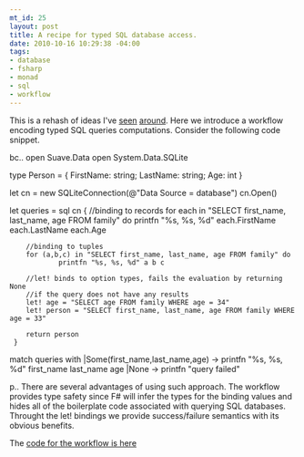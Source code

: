 ```yaml
--- 
mt_id: 25
layout: post
title: A recipe for typed SQL database access.
date: 2010-10-16 10:29:38 -04:00
tags:
- database
- fsharp
- monad
- sql
- workflow
---
```

 This is a rehash of ideas I've <a href="http://www.deanchalk.me.uk/post/Lightweight-e28098OR-Mappinge28099-in-F-Interactive.aspx">seen</a> <a href="http://cs.hubfs.net/forums/thread/11156.aspx">around</a>. Here we introduce a workflow encoding typed SQL queries computations. Consider the following code snippet.

bc.. 
open Suave.Data
open System.Data.SQLite

type Person  = { FirstName: string; LastName: string; Age: int }

let cn = new SQLiteConnection(@"Data Source = database")
cn.Open()

let queries = 
    sql cn { 
        //binding to records
        for each in "SELECT first_name, last_name, age FROM family" do
                printfn "%s, %s, %d" each.FirstName each.LastName each.Age

        //binding to tuples       
        for (a,b,c) in "SELECT first_name, last_name, age FROM family" do
                printfn "%s, %s, %d" a b c

        //let! binds to option types, fails the evaluation by returning None 
        //if the query does not have any results
        let! age = "SELECT age FROM family WHERE age = 34"
        let! person = "SELECT first_name, last_name, age FROM family WHERE age = 33"

        return person
     }

match queries with 
|Some(first_name,last_name,age) -> printfn "%s, %s, %d" first_name last_name age
|None -> printfn "query failed"
 

p.. 
 There are several advantages of using such approach. The workflow provides type safety since F# will infer the types for the binding values and hides all of the boilerplate code associated with querying SQL databases. Throught the let! bindings we provide success/failure semantics with its obvious benefits. 

The <a href="http://github.com/ademar/suave/blob/master/Suave/Data.fs">code for the workflow is here</a> 
